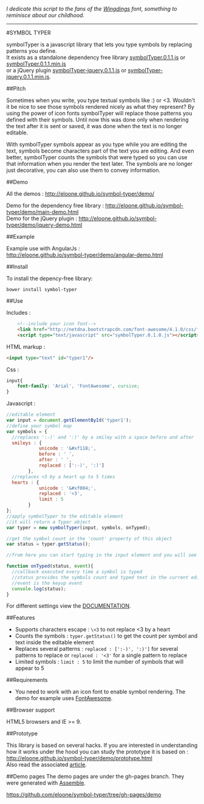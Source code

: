 _I dedicate this script to the fans of the <a href="http://www.microsoft.com/typography/fonts/family.aspx?FID=16" target="_blank">Wingdings</a> font, something to reminisce about our childhood._
___
#SYMBOL TYPER

symbolTyper is a javascript library that lets you type symbols by replacing patterns you define. <br>
It exists as a standalone dependency free library [symbolTyper.0.1.1.js](symbolTyper.0.1.1.js) or [symbolTyper.0.1.1.min.js](symbolTyper.0.1.1.min.js) <br>or a jQuery plugin [symbolTyper-jquery.0.1.1.js](symbolTyper-jquery.0.1.1.js) or [symbolTyper-jquery.0.1.1.min.js](symbolTyper-jquery.0.1.1.min.js).

##Pitch

Sometimes when you write, you type textual symbols like :) or <3. Wouldn't it be nice to see those symbols rendered nicely as what they represent? By using the power of icon fonts symbolTyper will replace those patterns you defined with their symbols. Until now this was done only when rendering the text after it is sent or saved, it was done when the text is no longer editable.

With symbolTyper symbols appear as you type while you are editing the text, symbols become characters part of the text you are editing. And even better, symbolTyper counts the symbols that were typed so you can use that information when you render the text later. The symbols are no longer just decorative, you can also use them to convey information.

##Demo

All the demos : http://eloone.github.io/symbol-typer/demo/

Demo for the dependency free library : http://eloone.github.io/symbol-typer/demo/main-demo.html<br>
Demo for the jQuery plugin : http://eloone.github.io/symbol-typer/demo/jquery-demo.html

##Example

Example use with AngularJs : <br>
http://eloone.github.io/symbol-typer/demo/angular-demo.html

##Install

To install the depency-free library:

`bower install symbol-typer`

##Use

Includes :
```html
	<!--include your icon font-->
	<link href="http://netdna.bootstrapcdn.com/font-awesome/4.1.0/css/font-awesome.min.css" rel="stylesheet"/>
	<script type="text/javascript" src="symbolTyper.0.1.0.js"></script>
```

HTML markup :

```html
<input type="text" id="typer1"/>
```

Css :

```css
input{
	font-family: 'Arial', 'FontAwesome', cursive;
}
```
Javascript :

```js
//editable element
var input = document.getElementById('typer1');
//define your symbol map
var symbols = {
  //replaces ':-)' and ':)' by a smiley with a space before and after
  smileys : {
            unicode : '&#xf118;',
            before : ' ',
            after : ' ',
            replaced : [':-)', ':)']
        },
  //replaces <3 by a heart up to 5 times
  hearts : {
            unicode : '&#xf004;',
            replaced : '<3',
            limit : 5
        }
};
//apply symbolTyper to the editable element
//it will return a Typer object
var typer = new symbolTyper(input, symbols, onTyped);

//get the symbol count in the 'count' property of this object
var status = typer.getStatus();

//from here you can start typing in the input element and you will see symbols appear

function onTyped(status, event){
  //callback executed every time a symbol is typed
  //status provides the symbols count and typed text in the current editable element
  //event is the keyup event
  console.log(status);
}

```

For different settings view the [DOCUMENTATION](DOC.md).

##Features

* Supports characters escape : `\<3` to not replace <3 by a heart
* Counts the symbols : `typer.getStatus()` to get the count per symbol and text inside the editable element
* Replaces several patterns : `replaced : [':-)', ':)']` for several patterns to replace or `replaced : '<3'` for a single pattern to replace
* Limited symbols : `limit : 5` to limit the number of symbols that will appear to 5

##Requirements

* You need to work with an icon font to enable symbol rendering. The demo for example uses [FontAwesome](http://fortawesome.github.io/Font-Awesome/).

##Browser support

HTML5 browsers and IE >= 9.

##Prototype

This library is based on several hacks. If you are interested in understanding how it works under the hood you can study the prototype it is based on : <br>
http://eloone.github.io/symbol-typer/demo/prototype.html <br>
Also read the associated [article](http://machinesaredigging.com/2014/06/25/the-typing-symbol-hack/).

##Demo pages
The demo pages are under the gh-pages branch. They were generated with [Assemble](http://assemble.io/).

https://github.com/eloone/symbol-typer/tree/gh-pages/demo
